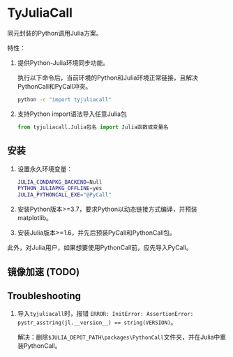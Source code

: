 # TyJuliaCall

同元封装的Python调用Julia方案。

特性：

1. 提供Python-Julia环境同步功能。

    执行以下命令后，当前环境的Python和Julia环境正常链接，且解决PythonCall和PyCall冲突。

    ```bash
    python -c "import tyjuliacall"
    ```

2. 支持Python import语法导入任意Julia包

    ```python
    from tyjuliacall.Julia包名 import Julia函数或变量名
    ```

## 安装

1. 设置永久环境变量：

    ```bash
    JULIA_CONDAPKG_BACKEND=Null
    PYTHON_JULIAPKG_OFFLINE=yes
    JULIA_PYTHONCALL_EXE="@PyCall"
    ```

2. 安装Python版本>=3.7，要求Python以动态链接方式编译，并预装matplotlib。

3. 安装Julia版本>=1.6，并先后预装PyCall和PythonCall包。


此外，对Julia用户，如果想要使用PythonCall前，应先导入PyCall。

## 镜像加速 (TODO)


## Troubleshooting

1. 导入`tyjuliacall`时，报错 `ERROR: InitError: AssertionError: pystr_asstring(jl.__version__) == string(VERSION)`。

    解决：删除`$JULIA_DEPOT_PATH\packages\PythonCall`文件夹，并在Julia中重装PythonCall。



